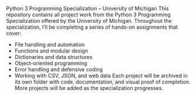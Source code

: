Python 3 Programming Specialization – University of Michigan
This repository contains all project work from the Python 3 Programming Specialization offered by the University of Michigan.
Throughout the specialization, I’ll be completing a series of hands-on assignments that cover:
- File handling and automation
- Functions and modular design
- Dictionaries and data structures
- Object-oriented programming
- Error handling and defensive coding
- Working with CSV, JSON, and web data
Each project will be archived in its own folder with code, documentation, and visual proof of completion.
More projects will be added as the specialization progresses.
